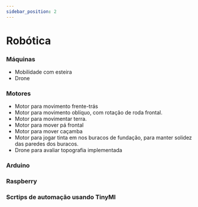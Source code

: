 ```yaml
---
sidebar_position: 2
---
```


# Robótica

### Máquinas
- Mobilidade com esteira
- Drone

### Motores
- Motor para movimento frente-trás
- Motor para movimento oblíquo, com rotação de roda frontal.
- Motor para movimentar terra.
- Motor para mover pá frontal
- Motor para mover caçamba
- Motor para jogar tinta em nos buracos de fundação, para manter solidez das paredes dos buracos.
- Drone para avaliar topografia implementada

### Arduino

### Raspberry

### Scrtips de automação usando TinyMl

